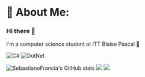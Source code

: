 # 💫 About Me:
### Hi there 👋
I'm a computer science student at ITT Blaise Pascal 🏫<br>
<!-- i learning C++, C#, Python and Kotlin 💻 -->

![C#]( https://img.shields.io/badge/C%23_Csharp-6A49DC?style=for-the-badge)
![DotNet](https://img.shields.io/badge/DotNet-4122AA?style=for-the-badge&logo=dotnet&logoColor=white)
<!-- ![C++](https://img.shields.io/badge/C++-659BD3?style=for-the-badge&logo=c%2B%2B) -->
<!-- ![Kotlin](https://img.shields.io/badge/Kotlin-7F52FF?style=for-the-badge&logo=kotlin&logoColor=white) -->
<!-- ![Python](https://img.shields.io/badge/Python-254E71?style=for-the-badge&logo=Python&logoColor=FFDF76) -->
<!-- ![HTML](https://img.shields.io/badge/HTML-E44C27?style=for-the-badge&logo=html5&logoColor=white) -->
<!-- ![CSS](https://img.shields.io/badge/CSS-214CE5?style=for-the-badge&logo=css3&logoColor=white) -->
<!-- ![Linux](https://img.shields.io/badge/LINUX-FFA200?style=for-the-badge&logo=linux&logoColor=181818) -->

![SebastianoFrancia's GitHub stats](https://github-readme-stats.vercel.app/api?username=SebastianoFrancia&theme=dark&hide_border=false&include_all_commits=true&count_private=true)
![](https://github-readme-streak-stats.herokuapp.com/?user=SebastianoFrancia&theme=dark&hide_border=false)
![](https://github-readme-stats.vercel.app/api/top-langs/?username=SebastianoFrancia&theme=dark&hide_border=false&include_all_commits=true&count_private=true&layout=compact)


<!--
**SebastianoFrancia/SebastianoFrancia** is a ✨ _special_ ✨ repository because its `README.md` (this file) appears on your GitHub profile.

Here are some ideas to get you started:

- 🔭 I’m currently working on ...
- 🌱 I’m currently learning ...
- 👯 I’m looking to collaborate on ...
- 🤔 I’m looking for help with ...
- 💬 Ask me about ...
- 📫 How to reach me: ...
- 😄 Pronouns: ...
- ⚡ Fun fact: ...
-->
